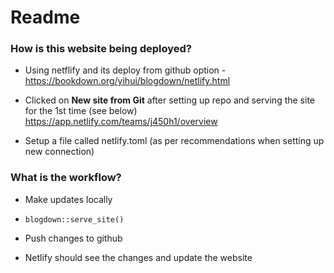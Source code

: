 # Readme

### How is this website being deployed?

-   Using netflify and its deploy from github option - <https://bookdown.org/yihui/blogdown/netlify.html>

  - Clicked on **New site from Git** after setting up repo and serving the site for the 1st time (see below) <https://app.netlify.com/teams/j450h1/overview>
  
  - Setup a file called netlify.toml (as per recommendations when setting up new connection)

### What is the workflow?

-   Make updates locally

-   `blogdown::serve_site()`

-   Push changes to github

-   Netlify should see the changes and update the website

